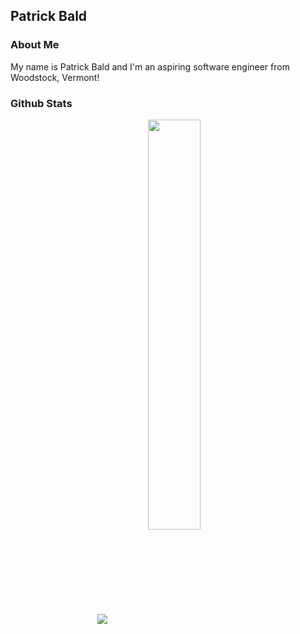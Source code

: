 
## Patrick Bald

### About Me

My name is Patrick Bald and I'm an aspiring software engineer from Woodstock, Vermont!

### Github Stats

<div align="center">
  <img align="center" src="https://github-readme-stats.vercel.app/api?username=patrickbald&show_icons=true" /> <img align="center" width="41%" src="https://github- readme-stats.vercel.app/api/top-langs/?username=patrickbald&layout=compact" />
 </div>

<!--
**patrickbald/patrickbald** is a ✨ _special_ ✨ repository because its `README.md` (this file) appears on your GitHub profile.

Here are some ideas to get you started:

- 🔭 I’m currently working on ...
- 🌱 I’m currently learning ...
- 👯 I’m looking to collaborate on ...
- 🤔 I’m looking for help with ...
- 💬 Ask me about ...
- 📫 How to reach me: ...
- 😄 Pronouns: ...
- ⚡ Fun fact: ...
-->




